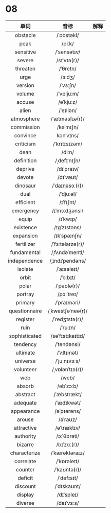 # 08

|     单词      |       音标        | 解释 |
| :-----------: | :---------------: | :--: |
|   obstacle    |    /ˈɒbstəkl/     |      |
|     peak      |      /piːk/       |      |
|   sensitive   |    /ˈsensətɪv/    |      |
|    severe     |    /sɪˈvɪə(r)/    |      |
|   threaten    |     /ˈθretn/      |      |
|     urge      |      /ɜːdʒ/       |      |
|    version    |     /ˈvɜːʃn/      |      |
|    volume     |    /ˈvɒljuːm/     |      |
|    accuse     |     /əˈkjuːz/     |      |
|     alien     |     /ˈeɪliən/     |      |
|  atmosphere   |  /ˈætməsfɪə(r)/   |      |
|  commission   |     /kəˈmɪʃn/     |      |
|   convince    |     kənˈvɪns/     |      |
|   criticism   |   /ˈkrɪtɪsɪzəm/   |      |
|     dean      |      /diːn/       |      |
|  definition   |   /ˌdefɪˈnɪʃn/    |      |
|    deprive    |    /dɪˈpraɪv/     |      |
|    devote     |     /dɪˈvəʊt/     |      |
|   dinosaur    |  /ˈdaɪnəsɔː(r)/   |      |
|     dual      |     /ˈdjuːəl/     |      |
|   efficient   |     /ɪˈfɪʃnt/     |      |
|   emergency   |   /ɪˈmɜːdʒənsi/   |      |
|     equip     |     /ɪˈkwɪp/      |      |
|   existence   |   /ɪɡˈzɪstəns/    |      |
|   expansion   |    /ɪkˈspænʃn/    |      |
|  fertilizer   | /ˈfɜːtəlaɪzə(r)/  |      |
|  fundamental  |  /ˌfʌndəˈmentl/   |      |
| independence  |  /ˌɪndɪˈpendəns/  |      |
|    isolate    |    /ˈaɪsəleɪt/    |      |
|     orbit     |     /ˈɔːbɪt/      |      |
|     polar     |    /ˈpəʊlə(r)/    |      |
|    portray    |    /pɔːˈtreɪ/     |      |
|    primary    |    /ˈpraɪməri/    |      |
| questionnaire | /ˌkwestʃəˈneə(r)/ |      |
|   register    |  /ˈredʒɪstə(r)/   |      |
|     ruin      |     /ˈruːɪn/      |      |
| sophisticated | /səˈfɪstɪkeɪtɪd/  |      |
|   tendency    |    /ˈtendənsi/    |      |
|   ultimate    |    /ˈʌltɪmət/     |      |
|   universe    |   /ˈjuːnɪvɜːs/    |      |
|   volunteer   |  /ˌvɒlənˈtɪə(r)/  |      |
|      web      |       /web/       |      |
|    absorb     |     /əbˈzɔːb/     |      |
|   abstract    |    /ˈæbstrækt/    |      |
|   adequate    |    /ˈædɪkwət/     |      |
|  appearance   |    /əˈpɪərəns/    |      |
|    arouse     |     /əˈraʊz/      |      |
|  attractive   |    /əˈtræktɪv/    |      |
|   authority   |    /ɔːˈθɒrəti/    |      |
|    bizarre    |    /bɪˈzɑː(r)/    |      |
| characterize  |  /ˈkærəktəraɪz/   |      |
|   correlate   |    /ˈkɒrəleɪt/    |      |
|    counter    |   /ˈkaʊntə(r)/    |      |
|    deficit    |    /ˈdefɪsɪt/     |      |
|   discount    |    /ˈdɪskaʊnt/    |      |
|    display    |    /dɪˈspleɪ/     |      |
|    diverse    |    /daɪˈvɜːs/     |      |